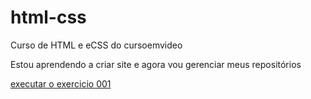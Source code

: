 # html-css
 Curso de HTML e eCSS do cursoemvideo

 Estou aprendendo a criar site e agora vou gerenciar meus repositórios

 <a href="https://ericaineslopes.github.io/html-css/exercicios/ex001/index.html"> executar o exercicio 001</a>
